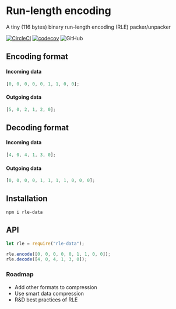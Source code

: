 # Run-length encoding

A tiny (116 bytes) binary run-length encoding (RLE) packer/unpacker

[![CircleCI](https://circleci.com/gh/shevchenkonik/rle-data.svg?style=shield)](https://circleci.com/gh/shevchenkonik/rle-data) [![codecov](https://codecov.io/gh/shevchenkonik/rle-data/branch/master/graph/badge.svg)](https://codecov.io/gh/shevchenkonik/rle-data) ![GitHub](https://img.shields.io/github/license/shevchenkonik/rle-data)



## Encoding format

#### Incoming data

```javascript
[0, 0, 0, 0, 0, 1, 1, 0, 0];
```

#### Outgoing data

```javascript
[5, 0, 2, 1, 2, 0];
```

## Decoding format

#### Incoming data

```javascript
[4, 0, 4, 1, 3, 0];
```

#### Outgoing data

```javascript
[0, 0, 0, 0, 1, 1, 1, 1, 0, 0, 0];
```

## Installation

```shell
npm i rle-data
```

## API

```javascript
let rle = require("rle-data");

rle.encode([0, 0, 0, 0, 0, 1, 1, 0, 0]);
rle.decode([4, 0, 4, 1, 3, 0]);
```

### Roadmap

- Add other formats to compression
- Use smart data compression
- R&D best practices of RLE
